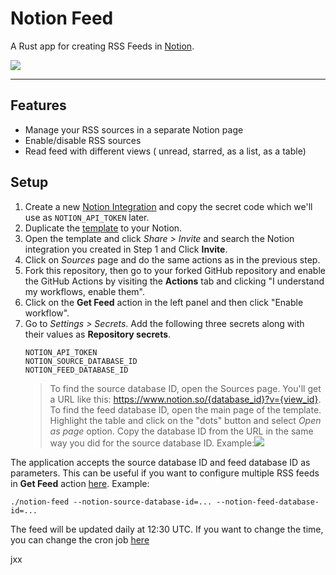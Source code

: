 # Notion Feed

A Rust app for creating RSS Feeds in [Notion](https://notion.so).

![](./images/showcase.gif)

---

## Features

- Manage your RSS sources in a separate Notion page
- Enable/disable RSS sources
- Read feed with different views ( unread, starred, as a list, as a table)

## Setup

1. Create a new [Notion Integration](https://www.notion.so/my-integrations) and
   copy the secret code which we'll use as `NOTION_API_TOKEN` later.
2. Duplicate the
   [template](https://abereghici.notion.site/Notion-Feed-Template-c5eec347363e4bcb880bfbc6b9030c79)
   to your Notion.
3. Open the template and click _Share > Invite_ and search the Notion
   integration you created in Step 1 and Click **Invite**.
4. Click on _Sources_ page and do the same actions as in the previous step.
5. Fork this repository, then go to your forked GitHub repository and enable the
   GitHub Actions by visiting the **Actions** tab and clicking "I understand my
   workflows, enable them".
6. Click on the **Get Feed** action in the left panel and then click "Enable
   workflow".
7. Go to _Settings > Secrets_. Add the following three secrets along with their
   values as **Repository secrets**.
   ```
   NOTION_API_TOKEN
   NOTION_SOURCE_DATABASE_ID
   NOTION_FEED_DATABASE_ID
   ```
   > To find the source database ID, open the Sources page. You'll get a URL
   > like this: https://www.notion.so/{database_id}?v={view_id}. To find the
   > feed database ID, open the main page of the template. Highlight the table
   > and click on the "dots" button and select _Open as page_ option. Copy the
   > database ID from the URL in the same way you did for the source database
   > ID. Example:![](./images/open_as_page.png)

The application accepts the source database ID and feed database ID as
parameters. This can be useful if you want to configure multiple RSS feeds in
**Get Feed** action [here](./.github/workflows/main.yml#L21). Example:

```
./notion-feed --notion-source-database-id=... --notion-feed-database-id=...
```

The feed will be updated daily at 12:30 UTC. If you want to change the time, you
can change the cron job [here](./.github/workflows/main.yml#L5)

jxx
